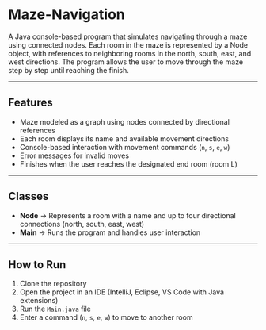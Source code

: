 # Maze-Navigation

A Java console-based program that simulates navigating through a maze using connected nodes. Each room in the maze is represented by a Node object, with references to neighboring rooms in the north, south, east, and west directions. The program allows the user to move through the maze step by step until reaching the finish.

---

## Features
- Maze modeled as a graph using nodes connected by directional references  
- Each room displays its name and available movement directions  
- Console-based interaction with movement commands (`n`, `s`, `e`, `w`)  
- Error messages for invalid moves  
- Finishes when the user reaches the designated end room (room L) 

---

## Classes
- **Node** → Represents a room with a name and up to four directional connections (north, south, east, west)  
- **Main** → Runs the program and handles user interaction  

---

## How to Run
1. Clone the repository  
2. Open the project in an IDE (IntelliJ, Eclipse, VS Code with Java extensions)  
3. Run the `Main.java` file
4. Enter a command (`n`, `s`, `e`, `w`) to move to another room  
